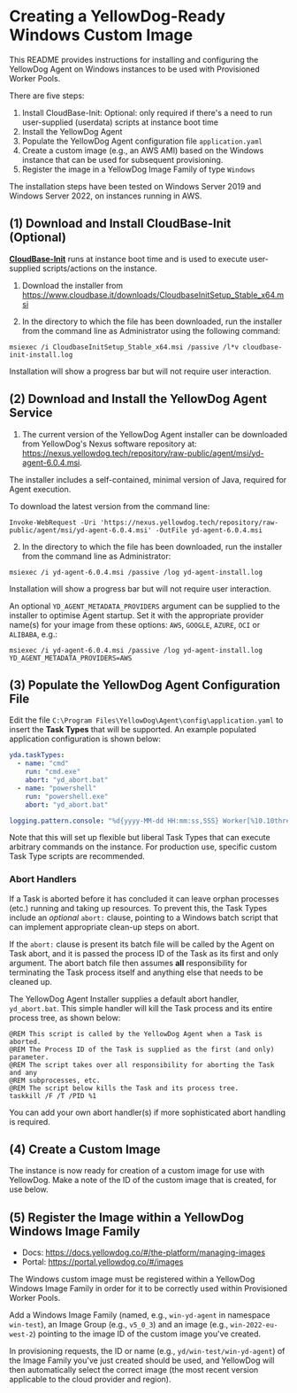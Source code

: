 # Creating a YellowDog-Ready Windows Custom Image

This README provides instructions for installing and configuring the YellowDog Agent on Windows instances to be used with Provisioned Worker Pools.

There are five steps:

1. Install CloudBase-Init: Optional: only required if there's a need to run user-supplied (userdata) scripts at instance boot time
2. Install the YellowDog Agent
3. Populate the YellowDog Agent configuration file `application.yaml`
4. Create a custom image (e.g., an AWS AMI) based on the Windows instance that can be used for subsequent provisioning.
5. Register the image in a YellowDog Image Family of type `Windows`

The installation steps have been tested on Windows Server 2019 and Windows Server 2022, on instances running in AWS.

## (1) Download and Install CloudBase-Init (Optional)

**[CloudBase-Init](https://cloudbase.it/cloudbase-init/)** runs at instance boot time and is used to execute user-supplied scripts/actions on the instance.

1. Download the installer from https://www.cloudbase.it/downloads/CloudbaseInitSetup_Stable_x64.msi

2. In the directory to which the file has been downloaded, run the installer from the command line as Administrator using the following command:

```shell
msiexec /i CloudbaseInitSetup_Stable_x64.msi /passive /l*v cloudbase-init-install.log
```

Installation will show a progress bar but will not require user interaction.

## (2) Download and Install the YellowDog Agent Service

1. The current version of the YellowDog Agent installer can be downloaded from YellowDog's Nexus software repository at: https://nexus.yellowdog.tech/repository/raw-public/agent/msi/yd-agent-6.0.4.msi.

The installer includes a self-contained, minimal version of Java, required for Agent execution.

To download the latest version from the command line:

```shell
Invoke-WebRequest -Uri 'https://nexus.yellowdog.tech/repository/raw-public/agent/msi/yd-agent-6.0.4.msi' -OutFile yd-agent-6.0.4.msi
```

2. In the directory to which the file has been downloaded, run the installer from the command line as Administrator:

```shell
msiexec /i yd-agent-6.0.4.msi /passive /log yd-agent-install.log
```
Installation will show a progress bar but will not require user interaction.

An optional `YD_AGENT_METADATA_PROVIDERS` argument can be supplied to the installer to optimise Agent startup. Set it with the appropriate provider name(s) for your image from these options: `AWS`, `GOOGLE`, `AZURE`, `OCI` or `ALIBABA`, e.g.:

```shell
msiexec /i yd-agent-6.0.4.msi /passive /log yd-agent-install.log YD_AGENT_METADATA_PROVIDERS=AWS
```

## (3) Populate the YellowDog Agent Configuration File

Edit the file `C:\Program Files\YellowDog\Agent\config\application.yaml` to insert the **Task Types** that will be supported. An example populated application configuration is shown below:

```yaml
yda.taskTypes:
  - name: "cmd"
    run: "cmd.exe"
    abort: "yd_abort.bat"
  - name: "powershell"
    run: "powershell.exe"
    abort: "yd_abort.bat"

logging.pattern.console: "%d{yyyy-MM-dd HH:mm:ss,SSS} Worker[%10.10thread] %-5level[%40logger{40}] %message [%class{0}:%method:%line]%n"
```

Note that this will set up flexible but liberal Task Types that can execute arbitrary commands on the instance. For production use, specific custom Task Type scripts are recommended.

### Abort Handlers

If a Task is aborted before it has concluded it can leave orphan processes (etc.) running and taking up resources. To prevent this, the Task Types include an *optional* `abort:` clause, pointing to a Windows batch script that can implement appropriate clean-up steps on abort.

If the `abort:` clause is present its batch file will be called by the Agent on Task abort, and it is passed the process ID of the Task as its first and only argument. The abort batch file then assumes **all** responsibility for terminating the Task process itself and anything else that needs to be cleaned up.

The YellowDog Agent Installer supplies a default abort handler, `yd_abort.bat`. This simple handler will kill the Task process and its entire process tree, as shown below:

```
@REM This script is called by the YellowDog Agent when a Task is aborted.
@REM The Process ID of the Task is supplied as the first (and only) parameter.
@REM The script takes over all responsibility for aborting the Task and any
@REM subprocesses, etc.
@REM The script below kills the Task and its process tree.
taskkill /F /T /PID %1
```

You can add your own abort handler(s) if more sophisticated abort handling is required.

## (4) Create a Custom Image

The instance is now ready for creation of a custom image for use with YellowDog. Make a note of the ID of the custom image that is created, for use below.

## (5) Register the Image within a YellowDog Windows Image Family

- Docs: https://docs.yellowdog.co/#/the-platform/managing-images
- Portal: https://portal.yellowdog.co/#/images

The Windows custom image must be registered within a YellowDog Windows Image Family in order for it to be correctly used within Provisioned Worker Pools.

Add a Windows Image Family (named, e.g., `win-yd-agent` in namespace `win-test`), an Image Group (e.g., `v5_0_3`) and an image (e.g., `win-2022-eu-west-2`) pointing to the image ID of the custom image you've created.

In provisioning requests, the ID or name (e.g., `yd/win-test/win-yd-agent`) of the Image Family you've just created should be used, and YellowDog will then automatically select the correct image (the most recent version applicable to the cloud provider and region).
